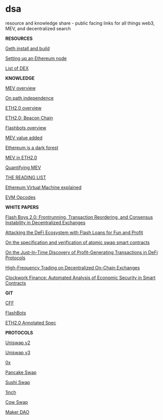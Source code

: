 # dsa
resource and knowledge share - public facing links for all things web3, MEV, and decentralized search

**RESOURCES**

[Geth install and build](https://geth.ethereum.org/docs/getting-started)

[Setting up an Ethereum node](https://ethereum.org/en/developers/docs/nodes-and-clients/)

[List of DEX](https://vfat.tools/)

**KNOWLEDGE** 

[MEV overview](https://ethereum.org/en/developers/docs/mev/)

[On path independence](https://vitalik.ca/general/2017/06/22/marketmakers.html)

[ETH2.0 overview](https://benjaminion.xyz/eth2-annotated-spec/phase0/beacon-chain/#introduction)

[ETH2.0: Beacon Chain](https://pintail.xyz/posts/)

[Flashbots overview](https://medium.com/flashbots/frontrunning-the-mev-crisis-40629a613752)

[MEV value added](https://pdaian.com/blog/mev-wat-do/)

[Ethereum is a dark forest](https://www.paradigm.xyz/2020/08/ethereum-is-a-dark-forest/)

[MEV in ETH2.0](https://hackmd.io/@flashbots/mev-in-eth2)

[Quantifying MEV](https://hackmd.io/@flashbots/quantifying-REV)

[THE READING LIST](https://www.decentralised.co/the-reading-list/)

[Ethereum Virtual Machine explained](https://takenobu-hs.github.io/downloads/ethereum_evm_illustrated.pdf)

[EVM Opcodes](https://www.ethervm.io/)


**WHITE PAPERS**

[Flash Boys 2.0: Frontrunning, Transaction Reordering, and Consensus Instability in Decentralized Exchanges](https://arxiv.org/pdf/1904.05234.pdf)

[Attacking the DeFi Ecosystem with Flash Loans for Fun and Profit](https://arxiv.org/pdf/2003.03810.pdf)

[On the specification and verification of atomic swap smart contracts](https://arxiv.org/pdf/1811.06099v1.pdf)

[On the Just-In-Time Discovery of Profit-Generating Transactions in DeFi Protocols](https://arxiv.org/pdf/2103.02228.pdf)

[High-Frequency Trading on Decentralized On-Chain Exchanges](https://arxiv.org/pdf/2009.14021.pdf)

[Clockwork Finance: Automated Analysis of Economic Security in Smart Contracts](https://arxiv.org/pdf/2109.04347.pdf)

**GIT**

[CFF](https://github.com/defi-formal)

[FlashBots](https://github.com/flashbots)

[ETH2.0 Annotated Spec](https://github.com/ethereum/annotated-spec)

**PROTOCOLS**

[Uniswap v2](https://uniswap.org/whitepaper.pdf)

[Uniswap v3](https://uniswap.org/whitepaper-v3.pdf)

[0x](https://0x.org/pdfs/0x_white_paper.pdf)

[Pancake Swap](https://docs.pancakeswap.finance/products/yield-farming)

[Sushi Swap](https://dev.sushi.com/bentobox/bentobox-overview)

[1inch](https://docs.1inch.io/api/)

[Cow Swap](https://docs.cowswap.exchange)

[Maker DAO](https://makerdao.com/en/whitepaper/)
